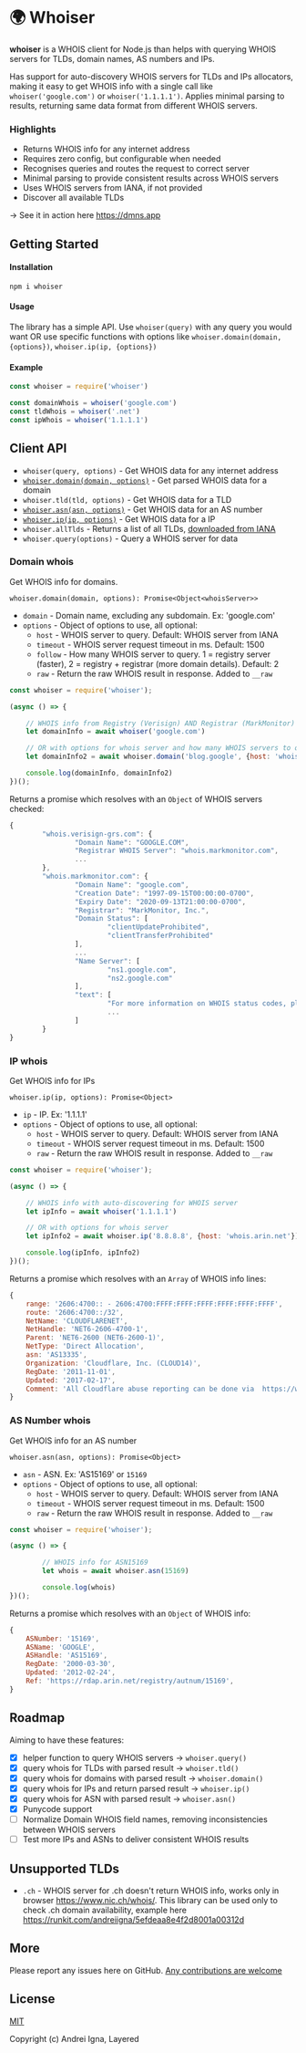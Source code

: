 # 🌍 Whoiser

**whoiser** is a WHOIS client for Node.js than helps with querying WHOIS servers for TLDs, domain names, AS numbers and IPs.

Has support for auto-discovery WHOIS servers for TLDs and IPs allocators, making it easy to get WHOIS info with a single call like `whoiser('google.com')` or `whoiser('1.1.1.1')`.
Applies minimal parsing to results, returning same data format from different WHOIS servers.

### Highlights
* Returns WHOIS info for any internet address
* Requires zero config, but configurable when needed
* Recognises queries and routes the request to correct server
* Minimal parsing to provide consistent results across WHOIS servers
* Uses WHOIS servers from IANA, if not provided
* Discover all available TLDs

→ See it in action here https://dmns.app

## Getting Started

#### Installation

```npm i whoiser```

#### Usage
The library has a simple API.
Use `whoiser(query)` with any query you would want OR use specific functions with options like `whoiser.domain(domain, {options})`, `whoiser.ip(ip, {options})`

#### Example
```js
const whoiser = require('whoiser')

const domainWhois = whoiser('google.com')
const tldWhois = whoiser('.net')
const ipWhois = whoiser('1.1.1.1')
```

## Client API
- `whoiser(query, options)` - Get WHOIS data for any internet address
- [`whoiser.domain(domain, options)`](#domain-whois) - Get parsed WHOIS data for a domain
- `whoiser.tld(tld, options)` - Get WHOIS data for a TLD
- [`whoiser.asn(asn, options)`](#as-number-whois) - Get WHOIS data for an AS number
- [`whoiser.ip(ip, options)`](#ip-whois) - Get WHOIS data for a IP
- `whoiser.allTlds` - Returns a list of all TLDs, [downloaded from IANA](https://www.iana.org/domains/root/db)
- `whoiser.query(options)` - Query a WHOIS server for data

### Domain whois
Get WHOIS info for domains.

`whoiser.domain(domain, options): Promise<Object<whoisServer>>`
- `domain` - Domain name, excluding any subdomain. Ex: 'google.com'
- `options` - Object of options to use, all optional:
	- `host` - WHOIS server to query. Default: WHOIS server from IANA
	- `timeout` - WHOIS server request timeout in ms. Default: 1500
	- `follow` - How many WHOIS server to query. 1 = registry server (faster), 2 = registry + registrar (more domain details). Default: 2
	- `raw` - Return the raw WHOIS result in response. Added to `__raw`

```js
const whoiser = require('whoiser');

(async () => {

	// WHOIS info from Registry (Verisign) AND Registrar (MarkMonitor) whois servers
	let domainInfo = await whoiser('google.com')

	// OR with options for whois server and how many WHOIS servers to query
	let domainInfo2 = await whoiser.domain('blog.google', {host: 'whois.nic.google', follow: 1})

	console.log(domainInfo, domainInfo2)
})();
```
Returns a promise which resolves with an `Object` of WHOIS servers checked:
```js
{
		"whois.verisign-grs.com": {
				"Domain Name": "GOOGLE.COM",
				"Registrar WHOIS Server": "whois.markmonitor.com",
				...
		},
		"whois.markmonitor.com": {
				"Domain Name": "google.com",
				"Creation Date": "1997-09-15T00:00:00-0700",
				"Expiry Date": "2020-09-13T21:00:00-0700",
				"Registrar": "MarkMonitor, Inc.",
				"Domain Status": [
						"clientUpdateProhibited",
						"clientTransferProhibited"
				],
				...
				"Name Server": [
						"ns1.google.com",
						"ns2.google.com"
				],
				"text": [
						"For more information on WHOIS status codes, please visit:",
						...
				]
		}
}
```

### IP whois

Get WHOIS info for IPs

`whoiser.ip(ip, options): Promise<Object>`
- `ip` - IP. Ex: '1.1.1.1'
- `options` - Object of options to use, all optional:
	- `host` - WHOIS server to query. Default: WHOIS server from IANA
	- `timeout` - WHOIS server request timeout in ms. Default: 1500
	- `raw` - Return the raw WHOIS result in response. Added to `__raw`

```js
const whoiser = require('whoiser');

(async () => {

	// WHOIS info with auto-discovering for WHOIS server
	let ipInfo = await whoiser('1.1.1.1')

	// OR with options for whois server
	let ipInfo2 = await whoiser.ip('8.8.8.8', {host: 'whois.arin.net'})

	console.log(ipInfo, ipInfo2)
})();
```
Returns a promise which resolves with an `Array` of WHOIS info lines:
```js
{
	range: '2606:4700:: - 2606:4700:FFFF:FFFF:FFFF:FFFF:FFFF:FFFF',
	route: '2606:4700::/32',
	NetName: 'CLOUDFLARENET',
	NetHandle: 'NET6-2606-4700-1',
	Parent: 'NET6-2600 (NET6-2600-1)',
	NetType: 'Direct Allocation',
	asn: 'AS13335',
	Organization: 'Cloudflare, Inc. (CLOUD14)',
	RegDate: '2011-11-01',
	Updated: '2017-02-17',
	Comment: 'All Cloudflare abuse reporting can be done via  https://www.cloudflare.com/abuse',
}
```

### AS Number whois

Get WHOIS info for an AS number

`whoiser.asn(asn, options): Promise<Object>`
- `asn` - ASN. Ex: 'AS15169' or `15169`
- `options` - Object of options to use, all optional:
	- `host` - WHOIS server to query. Default: WHOIS server from IANA
	- `timeout` - WHOIS server request timeout in ms. Default: 1500
	- `raw` - Return the raw WHOIS result in response. Added to `__raw`

```js
const whoiser = require('whoiser');

(async () => {

		// WHOIS info for ASN15169
		let whois = await whoiser.asn(15169)

		console.log(whois)
})();
```
Returns a promise which resolves with an `Object` of WHOIS info:
```js
{
	ASNumber: '15169',
	ASName: 'GOOGLE',
	ASHandle: 'AS15169',
	RegDate: '2000-03-30',
	Updated: '2012-02-24',
	Ref: 'https://rdap.arin.net/registry/autnum/15169',
}
```

## Roadmap
Aiming to have these features:
- [x] helper function to query WHOIS servers -> `whoiser.query()`
- [x] query whois for TLDs with parsed result -> `whoiser.tld()`
- [x] query whois for domains with parsed result -> `whoiser.domain()`
- [x] query whois for IPs and return parsed result -> `whoiser.ip()`
- [x] query whois for ASN with parsed result -> `whoiser.asn()`
- [x] Punycode support
- [ ] Normalize Domain WHOIS field names, removing inconsistencies between WHOIS servers
- [ ] Test more IPs and ASNs to deliver consistent WHOIS results

## Unsupported TLDs
- `.ch` - WHOIS server for .ch doesn't return WHOIS info, works only in browser https://www.nic.ch/whois/. This library can be used only to check .ch domain availability, example here https://runkit.com/andreiigna/5efdeaa8e4f2d8001a00312d

## More

Please report any issues here on GitHub.
[Any contributions are welcome](CONTRIBUTING.md)

## License

[MIT](LICENSE)

Copyright (c) Andrei Igna, Layered
